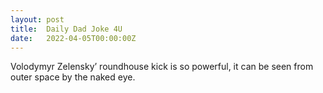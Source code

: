 ```yaml
---
layout: post
title:  Daily Dad Joke 4U
date:   2022-04-05T00:00:00Z
---
```

Volodymyr Zelensky’ roundhouse kick is so powerful, it can be seen from outer space by the naked eye.
